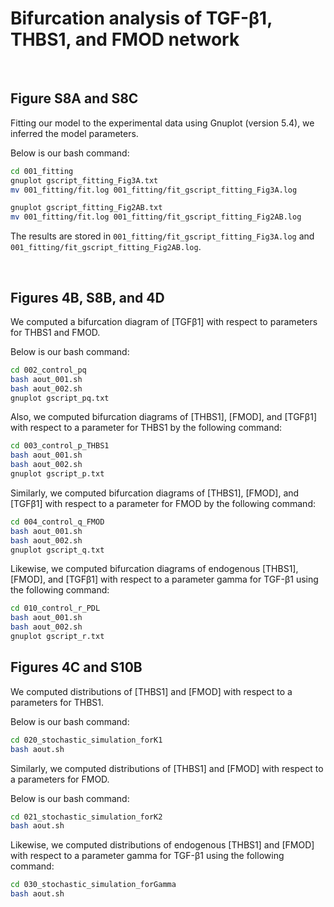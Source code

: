 # Bifurcation analysis of TGF-β1, THBS1, and FMOD network



<br>

## Figure S8A and S8C
Fitting our model to the experimental data using Gnuplot (version 5.4),
we inferred the model parameters.

Below is our bash command:

```sh
cd 001_fitting
gnuplot gscript_fitting_Fig3A.txt
mv 001_fitting/fit.log 001_fitting/fit_gscript_fitting_Fig3A.log

gnuplot gscript_fitting_Fig2AB.txt
mv 001_fitting/fit.log 001_fitting/fit_gscript_fitting_Fig2AB.log
```

The results are stored in `001_fitting/fit_gscript_fitting_Fig3A.log`
and `001_fitting/fit_gscript_fitting_Fig2AB.log`.



<br>

## Figures 4B, S8B, and 4D
We computed a bifurcation diagram of [TGFβ1] with respect to parameters for
THBS1 and FMOD.

Below is our bash command:

```sh
cd 002_control_pq
bash aout_001.sh
bash aout_002.sh
gnuplot gscript_pq.txt
```

Also, we computed bifurcation diagrams of [THBS1], [FMOD], and [TGFβ1]
with respect to a parameter for THBS1 by the following command:

```sh
cd 003_control_p_THBS1
bash aout_001.sh
bash aout_002.sh
gnuplot gscript_p.txt
```

Similarly, we computed bifurcation diagrams of [THBS1], [FMOD], and [TGFβ1]
with respect to a parameter for FMOD by the following command:

```sh
cd 004_control_q_FMOD
bash aout_001.sh
bash aout_002.sh
gnuplot gscript_q.txt
```

Likewise, we computed bifurcation diagrams of endogenous [THBS1], [FMOD],
and [TGFβ1] with respect to a parameter gamma for TGF-β1 using the
following command:

```sh
cd 010_control_r_PDL
bash aout_001.sh
bash aout_002.sh
gnuplot gscript_r.txt
```

## Figures 4C and S10B
We computed distributions of [THBS1] and [FMOD] with respect to a parameters for THBS1.

Below is our bash command:

```sh
cd 020_stochastic_simulation_forK1
bash aout.sh
```

Similarly, we computed distributions of [THBS1] and [FMOD] with respect to a parameters for FMOD.

Below is our bash command:

```sh
cd 021_stochastic_simulation_forK2
bash aout.sh
```

Likewise, we computed distributions of endogenous [THBS1] and [FMOD] with respect to a parameter gamma for TGF-β1 using the
following command:

```sh
cd 030_stochastic_simulation_forGamma
bash aout.sh
```
